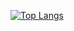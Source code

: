 [![Top Langs](https://github-readme-stats.vercel.app/api/top-langs/?username=yonghap&layout=compact)](https://github.com/yonghap)     
 
